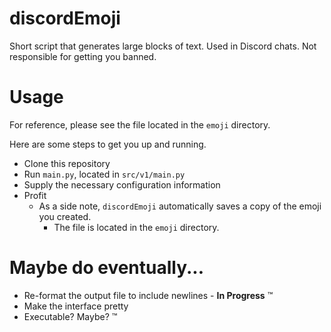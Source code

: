 # discordEmoji

Short script that generates large blocks of text. Used in Discord chats. Not responsible for getting you banned.

# Usage

For reference, please see the file located in the `emoji` directory.

Here are some steps to get you up and running.

- Clone this repository
- Run `main.py`, located in `src/v1/main.py`
- Supply the necessary configuration information
- Profit
  - As a side note, `discordEmoji` automatically saves a copy of the emoji you created.
    - The file is located in the `emoji` directory.

# Maybe do eventually...

- Re-format the output file to include newlines - **In Progress** :tm:
- Make the interface pretty
- Executable? Maybe? :tm:
